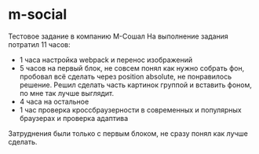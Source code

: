 # m-social
Тестовое задание в компанию М-Сошал
На выполнение задания потратил 11 часов:
- 1 часа настройка webpack и перенос изображений
- 5 часов на первый блок, не совсем понял как нужно собрать фон, пробовал всё сделать через position absolute, не понравилось решение. Решил сделать часть картинок группой и вставить фоном, по мне так лучше выглядит.
- 4 часа на остальное
- 1 час проверка кроссбраузерности в современных и популярных браузерах и проверка адаптива

Затруднения были только с первым блоком, не сразу понял как лучше сделать.

